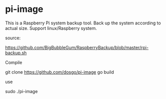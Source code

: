 # pi-image

This is a Raspberry Pi system backup tool. Back up the system according to actual size. Support linux/Raspberry system.

source:

https://github.com/BigBubbleGum/RaspberryBackup/blob/master/rpi-backup.sh

Compile

git clone https://github.com/dosgo/pi-image
go build

use

sudo ./pi-image
